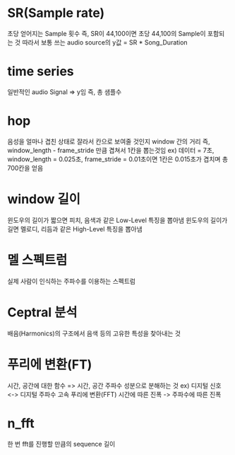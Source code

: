 # SR(Sample rate)
 초당 얻어지는 Sample 횟수
즉, SR이 44,100이면 초당 44,100의 Sample이 포함되는 것
따라서 보통 쓰는 audio source의 y값 = SR * Song_Duration

# time series
 일반적인 audio Signal => y임 
 즉, 총 샘플수

# hop
 음성을 얼마나 겹친 상태로 잘라서 칸으로 보여줄 것인지
 window 간의 거리
 즉, window_length - frame_stride 만큼 겹쳐서 1칸을 뽑는것임
 ex) 데이터 = 7초, window_length = 0.025초, frame_stride = 0.01초이면 1칸은 0.015초가 겹치며 총 700칸을 얻음

 # window 길이
 윈도우의 길이가 짧으면 피치, 음색과 같은 Low-Level 특징을 뽑아냄
 윈도우의 길이가 길면 멜로디, 리듬과 같은 High-Level 특징을 뽑아냄

 # 멜 스펙트럼
 실제 사람이 인식하는 주파수를 이용하는 스펙트럼

 # Ceptral 분석
 배음(Harmonics)의 구조에서 음색 등의 고유한 특성을 찾아내는 것

 # 푸리에 변환(FT)
 시간, 공간에 대한 함수 => 시간, 공간 주파수 성분으로 분해하는 것
 ex) 디지털 신호 <-> 디지털 주파수
 고속 푸리에 변환(FFT)
 시간에 따른 진폭 -> 주파수에 따른 진폭

 # n_fft
 한 번 fft를 진행할 만큼의 sequence 길이

